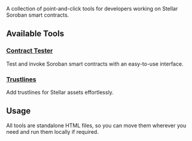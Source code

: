 A collection of point-and-click tools for developers working on Stellar Soroban smart contracts.

## Available Tools

### [Contract Tester](https://jamesbachini.github.io/Soroban-Dev-Tools/invoke.html)
Test and invoke Soroban smart contracts with an easy-to-use interface.

### [Trustlines](https://jamesbachini.github.io/Soroban-Dev-Tools/trustlines.html)
Add trustlines for Stellar assets effortlessly.

## Usage
All tools are standalone HTML files, so you can move them wherever you need and run them locally if required.
